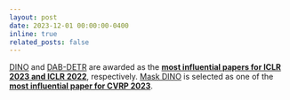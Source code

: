 ```yaml
---
layout: post
date: 2023-12-01 00:00:00-0400
inline: true
related_posts: false
---
```


[DINO](https://github.com/IDEA-Research/DINO) and [DAB-DETR](https://arxiv.org/abs/2201.12329) are awarded as the [**most influential papers for ICLR 2023 and ICLR 2022**]((https://www.paperdigest.org/2023/09/most-influential-iclr-papers-2023-09/)), respectively. [Mask DINO](https://github.com/IDEA-Research/MaskDINO) is selected as one of the [**most influential paper for CVRP 2023**](https://www.paperdigest.org/2023/09/most-influential-iclr-papers-2023-09/).